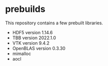 # prebuilds

This repository contains a few prebuilt libraries.

- HDF5 version 1.14.6
- TBB version 2022.1.0
- VTK version 9.4.2
- OpenBLAS version 0.3.30
- mimalloc
- aocl
